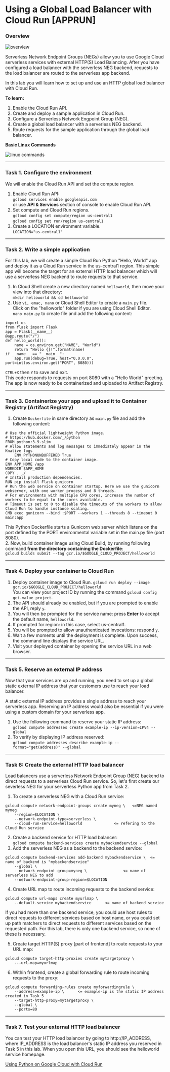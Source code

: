 # Using a Global Load Balancer with Cloud Run [APPRUN]

### Overview

![overview](https://github.com/TCLee-tech/Google/blob/15a7a633ba235470a235a23d703c86e40d8a01ea/Application%20Development%20with%20Cloud%20Run/Using%20Global%20Load%20Balancer%20with%20Cloud%20Run%20overview.jpeg)

Serverless Network Endpoint Groups (NEGs) allow you to use Google Cloud serverless services with external HTTP(S) Load Balancing. After you have configured a load balancer with the serverless NEG backend, requests to the load balancer are routed to the serverless app backend.

In this lab you will learn how to set up and use an HTTP global load balancer with Cloud Run.

**To learn:**
1. Enable the Cloud Run API.
2. Create and deploy a sample application in Cloud Run.
3. Configure a Serverless Network Engpoint Group (NEG).
4. Create a global load balancer with a serverless NEG backend.
5. Route requests for the sample application through the global load balancer.

**Basic Linux Commands**

![linux commands](https://github.com/TCLee-tech/Google/blob/16b08cb2b28816331ac8a8575b8fd010bfe250d0/Application%20Development%20with%20Cloud%20Run/Using%20Global%20Load%20Balancer%20with%20Cloud%20Run%20linux%20commands.jpeg)

<hr>

### Task 1. Configure the environment
 We will enable the Cloud Run API and set the compute region.
 1. Enable Cloud Run API:  
 `gcloud services enable googleapis.com`  
 or use **API & Services** section of console to enable Cloud Run API.  
 2. Set compute and Cloud Run regions.  
 `gcloud config set compute/region us-central1`  
 `gcloud config set run/region us-central1`  
 3. Create a LOCATION environment variable.  
 `LOCATION="us-central1"`  

 <hr>

 ### Task 2. Write a simple application
For this lab, we will create a simple Cloud Run Python "Hello, World" app and deploy it as a Cloud Run service in the us-central1 region. This simple app will become the target for an external HTTP load balancer which will use a serverless NEG backend to route requests to that service.

1. In Cloud Shell create a new directory named `helloworld`, then move your view into that directory:  
`mkdir helloworld && cd helloworld`  
2. Use `vi, emac, nano` or Cloud Shell Editor to create a `main.py` file.  
Click on the "helloworld" folder if you are using Cloud Shell Editor.  
`nano main.py` to create file and add the following content:  
```
import os
from flask import Flask
app = Flask(__name__)
@app.route("/")
def hello_world():
    name = os.environ.get("NAME", "World")
    return "Hello {}!".format(name)
if __name__ == "__main__":
    app.run(debug=True, host="0.0.0.0", port=int(os.environ.get("PORT", 8080)))
```
`CTRL+X` then `Y` to save and exit.  
This code responds to requests on port 8080 with a "Hello World" greeting. The app is now ready to be containerized and uploaded to Artifact Registry.  

<hr>

### Task 3. Containerize your app and upload it to Container Registry (Artifact Registry)
1. Create `Dockerfile` in same directory as `main.py` file and add the following content:
```
# Use the official lightweight Python image.
# https://hub.docker.com/_/python
FROM python:3.9-slim
# Allow statements and log messages to immediately appear in the Knative logs
    ENV PYTHONUNBUFFERED True
# Copy local code to the container image.
ENV APP_HOME /app
WORKDIR $APP_HOME
COPY . ./
# Install production dependencies.
RUN pip install Flask gunicorn
# Run the web service on container startup. Here we use the gunicorn webserver, with one worker process and 8 threads.
# For environments with multiple CPU cores, increase the number of workers to be equal to the cores available.
# Timeout is set to 0 to disable the timeouts of the workers to allow Cloud Run to handle instance scaling.  
CMD exec gunicorn --bind :$PORT --workers 1 --threads 8 --timeout 0 main:app  
```
This Python Dockerfile starts a Gunicorn web server which listens on the port defined by the PORT environmental variable set in the main.py file (port 8080).    
2. Now, build container image using Cloud Build, by running following command **from the directory containing the Dockerfile**:  
`gcloud builds submit --tag gcr.io/$GOOGLE_CLOUD_PROJECT/helloworld`  

<hr>

### Task 4. Deploy your container to Cloud Run

1. Deploy container image to Cloud Run.
`gcloud run deploy --image gcr.io/$GOOGLE_CLOUD_PROJECT/helloworld`  
You can view your project ID by running the command `gcloud config get-value project`.  
2. The API should already be enabled, but if you are prompted to enable the API, reply `y`.
3. You will then be prompted for the service name: press **Enter** to accept the default name, `helloworld`.
4. If prompted for region: in this case, select us-central1.  
5. You will be prompted to allow unauthenticated invocations: respond `y`.  
6. Wait a few moments until the deployment is complete. Upon success, the command line displays the service URL.  
7. Visit your deployed container by opening the service URL in a web browser.  

<hr>

### Task 5. Reserve an external IP address
Now that your services are up and running, you need to set up a global static external IP address that your customers use to reach your load balancer.

A static external IP address provides a single address to reach your serverless app. Reserving an IP address would also be essential if you were using a custom domain for your serverless app.

1. Use the following command to reserve your static IP address:  
`gcloud compute addresses create example-ip --ip-version=IPV4 --global`  
2. To verify by displaying IP address reserved:  
`gcloud compute addresses describe example-ip --format="get(address)" --global`  

<hr>

### Task 6: Create the external HTTP load balancer
Load balancers use a serverless Network Endpoint Group (NEG) backend to direct requests to a serverless Cloud Run service.
So, let's first create our severless NEG for your serverless Python app from Task 2.
1. To create a serverless NEG with a Cloud Run service:
```
gcloud compute network-endpoint-groups create myneg \   <=NEG named myneg
    --region=$LOCATION \
    --network-endpoint-type=serverless \
    --cloud-run-service=helloworld              <= refering to the Cloud Run service
```
2. Create a backend service for HTTP load balancer:  
`gcloud compute backend-services create mybackendservice --global`  
3. Add the serverless NEG as a backend to the backend service:  
```
gcloud compute backend-services add-backend mybackendservice \  <= name of backend is "mybackendservice"
    --global \
    --network-endpoint-group=myneg \                <= name of serverless NEG to add
    --network-endpoint-group-region=$LOCATION
```
4. Create URL map to route incoming requests to the backend service:
```
gcloud compute url-maps create myurlmap \
    --default-service mybackendservice      <= name of backend service
```

If you had more than one backend service, you could use host rules to direct requests to different services based on host name, or you could set up path matchers to direct requests to different services based on the requested path. For this lab, there is only one backend service, so none of these is necessary.

5. Create target HTTP(S) proxy [part of frontend] to route requests to your URL map:
```
gcloud compute target-http-proxies create mytargetproxy \
    ---url-map=myurlmap
```
6. Within frontend, create a global forwarding rule to route incoming requests to the proxy:
```
gcloud compute forwarding-rules create myforwardingrule \
    --address=example-ip \      <= example-ip is the static IP address created in Task 5
    --target-http-proxy=mytargetproxy \
    --global \
    --ports=80
```

<hr>

### Task 7. Test your external HTTP load balancer
You can test your HTTP load balancer by going to http://IP_ADDRESS, where IP_ADDRESS is the load balancer's static IP address you reserved in Task 5 in this lab. When you open this URL, you should see the helloworld service homepage.

[Using Python on Google Cloud with Cloud Run](https://www.youtube.com/watch?v=s2TIWIzCftM&list=PLIivdWyY5sqJwq_pgOxcHzusWjXDVCEiX)
